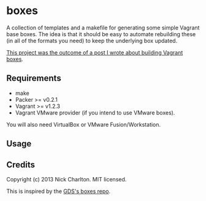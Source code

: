 # boxes

A collection of templates and a makefile for generating some simple Vagrant base
boxes. The idea is that it should be easy to automate rebuilding these (in all of
the formats you need) to keep the underlying box updated.

[This project was the outcome of a post I wrote about building Vagrant boxes][post].

## Requirements

* make
* Packer >= v0.2.1
* Vagrant >= v1.2.3
* Vagrant VMware provider (if you intend to use VMware boxes).

You will also need VirtualBox or VMware Fusion/Workstation.

## Usage

## Credits

Copyright (c) 2013 Nick Charlton. MIT licensed.

This is inspired by the [GDS's boxes repo][gds].

[gds]: https://github.com/alphagov/boxes
[post]: http://nickcharlton.net/posts/vagrant-boxes-with-packer.html

